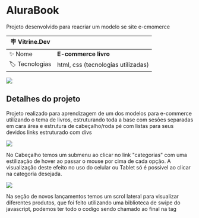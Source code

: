 # AluraBook

Projeto desenvolvido para reacriar um modelo se site e-cmomerce

| :placard: Vitrine.Dev |     |
| -------------  | --- |
| :sparkles: Nome        | **E-commerce livro**
| :label: Tecnologias | html, css (tecnologias utilizadas)



![](https://user-images.githubusercontent.com/89817889/193363223-831c3d04-076c-4881-99d4-028fe6714092.jpg#vitrinedev)


## Detalhes do projeto

Projeto realizado para aprendizagem de um dos modelos para e-commerce utilizando o tema de livros, estruturando toda a base com sesões separadas em cara área e estrutura de cabeçalho/roda pé com listas para seus devidos links estruturado com divs

<div aligner="center">
<img src="https://user-images.githubusercontent.com/89817889/193361039-4fa8538b-d4d9-4c90-a50f-80ecd94619be.jpg">
</div>

No Cabeçalho temos um submenu ao clicar no link "categorias" com uma estilização de hover ao passar o mouse por cima de cada opção.
A visualização deste efeito no uso do celular ou Tablet só é possivel ao clicar na categoria desejada.

<div aligner="center">
<img src="https://user-images.githubusercontent.com/89817889/193363286-a179d694-9cf3-4737-a006-4ecf3f65975a.jpg">
</div>

<div aligner="center">
  <p>Na seção de novos lançamentos temos um scrol lateral para visualizar diferentes produtos, que foi feito utilizando uma biblioteca de swipe do javascript, podemos ter todo o codigo sendo chamado ao final na tag <script>
    <p>Todo o projeto foi realizado com HTML, CSS e JavaScript, realizando assim todas as opções de scrol da tela lateral e responsividade, dando ao usuário mais opções de navegações como, celular, tablet, tv ou pc com diferentes tamanhos de tela.

<pNa barra de pesquisa feita com input type="search" foi estilizado para que tenha uma imagem pequena para ilustrar o que buscar em cada uma, toda essa estilização foi feita pelo css dando uma referência visual melhor ao usuário.
Sua semantica esta estruturada seguindo as classes do HTML.
<p>O css foi todo separado por seções na pasta Style para semantica e manter um cógigo mais limpo e reduzido, fando assim ficar amis facil de encontrar onde alterar caso necessário.
<p>O rodapé foi todo alinhadao utilizando  display: flex; e justify-content: space-around; para mante-lo separado em colunas de forma que formace uma tabela invisivel para o designer da página.</div>

<div aligner="center">
<p> no CSS também foi utilizado o recurso de reset para poder configura-lo do zero e facilitar na elaboração da estrutura corretamente como desejado.
  <p> Todo o cógido como dito anteriormente é responsivo utilizando o @media screen.
    <p> O código foi iniciado utilizando a visualização mobile na referência do Iphone X e redimencionado para telas maiores com 1024px e 1728px.
<p>Sua primeira ateração seria em janelas com (max-width: 1200px) seguido de outra apresentação caso a janela seja menor com (max-width: 960px)
  <img scr="https://user-images.githubusercontent.com/89817889/193364080-0e0c2ee3-339f-41e9-ac2c-d34a049449fd.png">
</div>

![](https://user-images.githubusercontent.com/89817889/193363286-a179d694-9cf3-4737-a006-4ecf3f65975a.jpg)
